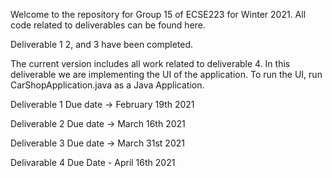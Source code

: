 Welcome to the repository for Group 15 of ECSE223 for Winter 2021. 
All code related to deliverables can be found here.

Deliverable 1 2, and 3 have been completed.

The current version includes all work related to deliverable 4. In this deliverable we are implementing the UI of the application.
To run the UI, run CarShopApplication.java as a Java Application.

Deliverable 1
Due date -> February 19th 2021

Deliverable 2
Due date -> March 16th 2021

Deliverable 3
Due date -> March 31st 2021

Delivarable 4
Due Date - April 16th 2021
